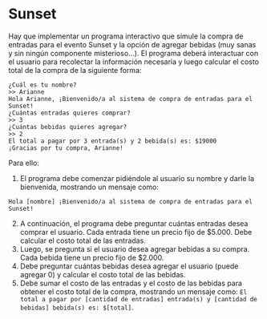 # Sunset
Hay que implementar un programa interactivo que simule la compra de entradas para el evento
Sunset y la opción de agregar bebidas (muy sanas y sin ningún componente misterioso…).
El programa deberá interactuar con el usuario para recolectar la información necesaria y luego calcular
el costo total de la compra de la siguiente forma:

```
¿Cuál es tu nombre?
>> Arianne
Hola Arianne, ¡Bienvenido/a al sistema de compra de entradas para el Sunset!
¿Cuántas entradas quieres comprar?
>> 3
¿Cuántas bebidas quieres agregar?
>> 2
El total a pagar por 3 entrada(s) y 2 bebida(s) es: $19000
¡Gracias por tu compra, Arianne!
```

Para ello:

1. El programa debe comenzar pidiéndole al usuario su nombre y darle la bienvenida, mostrando un
mensaje como: 

```
Hola [nombre] ¡Bienvenido/a al sistema de compra de entradas para el Sunset! 
```

2. A continuación, el programa debe preguntar cuántas entradas desea comprar el usuario. Cada
entrada tiene un precio fijo de $5.000. Debe calcular el costo total de las entradas.
3. Luego, se pregunta si el usuario desea agregar bebidas a su compra. Cada bebida tiene un precio fijo
de $2.000.
4. Debe preguntar cuántas bebidas desea agregar el usuario (puede agregar 0) y calcular el costo total
de las bebidas.
5. Debe sumar el costo de las entradas y el costo de las bebidas para obtener el costo total de la compra,
mostrando un mensaje como: 
`El total a pagar por [cantidad de entradas] entrada(s) y [cantidad de
bebidas] bebida(s) es: $[total]`.
